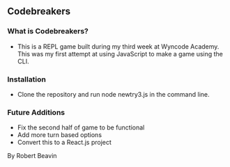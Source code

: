 ## Codebreakers

### What is Codebreakers?

* This is a REPL game built during my third week at Wyncode Academy.  This was my first attempt at using JavaScript to make a game using the CLI.

### Installation

* Clone the repository and run node newtry3.js in the command line.

### Future Additions

* Fix the second half of game to be functional
* Add more turn based options
* Convert this to a React.js project

By Robert Beavin
